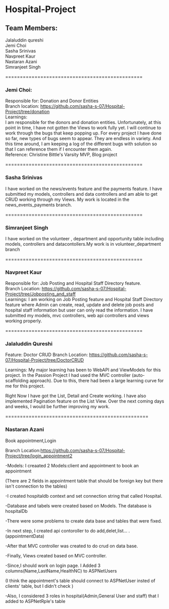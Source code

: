 # Hospital-Project

## Team Members:
Jalaluddin qureshi  
Jemi Choi  
Sasha Srinivas   
Navpreet Kaur  
Nastaran Azani  
Simranjeet Singh   


===============================================
### Jemi Choi:  
Responsible for: Donation and Donor Entities  
Branch location:  https://github.com/sasha-s-07/Hospital-Project/tree/donation    
Learnings:  
I am responsible for the donors and donation entities. Unfortunately, at this point in time, I have not gotten the Views to work fully yet.  I  will continue to work through the bugs that keep popping up. For every project I have done so far, new types of bugs seem to appear. They are endless in variety. And this time around, I am keeping a log of the different bugs with solution so that I can reference them if I encounter them again.     
Reference: Christine Bittle's Varsity MVP, Blog project  

===============================================
### Sasha Srinivas 
I have worked on the news/events feature and the payments feature. I have submitted my models, controllers and data controllers and am able to get CRUD working through my Views. My work is located in the news_events_payments branch. 

===============================================  
### Simranjeet Singh 
I have worked on the volunteer , department and opportunity table including models, controllers and datacontollers.My work is in volunteer_department branch

===============================================
### Navpreet Kaur
Responsible for: Job Posting and Hospital Staff Directory feature.  
Branch Location: https://github.com/sasha-s-07/Hospital-Project/tree/Jobposting_and_staff      
Learnings: I am working on Job Posting feature and Hospital Staff Directory feature where Admin can create, read, update and delete job posts and hospital staff information but user can only read the information. I have submitted my models, mvc controllers, web api controllers and views working properly.

===============================================
### Jalaluddin Qureshi
Feature: Doctor CRUD
Branch Location: https://github.com/sasha-s-07/Hospital-Project/tree/DoctorCRUD

Learnings: My major learning has been to WebAPI and ViewModels for this project. In the Passion Project I had used the MVC controller (auto-scaffolding approach). Due to this, there had been a large learning curve for me for this project.

Right Now I have got the List, Detail and Create working. I have also implemented Pagination feature on the List View. Over the next coming days and weeks, I would be further improving my work.

=================================================

### Nastaran Azani

Book appointment,Login

Branch Location:https://github.com/sasha-s-07/Hospital-Project/tree/login_appointment2

-Models: I creaated 2 Models:client and appointment to book an appointment

(There are 2 fields in appointment table that should be foreign key but there isn't connection to the tables)

-I created hospitaldb context and set connection string that called Hospital.

-Database and tabels were created based on Models. The database is hospitalDb

-There were some problems to create data base and tables that were fixed.

-In next step, I created api contoroller to do add,delet,list... .(appointmentData)

-After that MVC controller was created to do crud on data base.

-Finally, Views created based on MVC controller.

-Since,I should work on login page. I Added 3 columns(Name,LastName,HealthNC) to ASPNetUsers

(I think the appointment's table should connect to ASPNetUser insted of clients' table, but I didn't check )

-Also, I considered 3 roles in hospital(Admin,General User and staff) that I added to ASPNetRple's table
